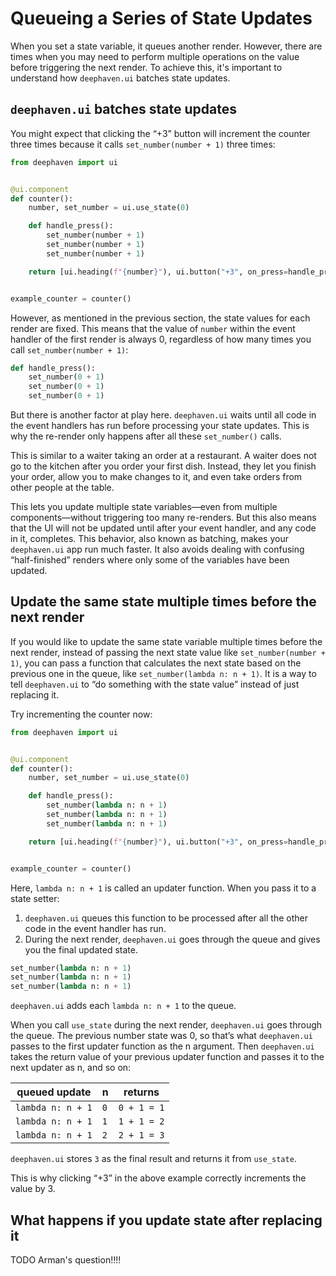 # Queueing a Series of State Updates

When you set a state variable, it queues another render. However, there are times when you may need to perform multiple operations on the value before triggering the next render. To achieve this, it's important to understand how `deephaven.ui` batches state updates.

## `deephaven.ui` batches state updates

You might expect that clicking the “+3” button will increment the counter three times because it calls `set_number(number + 1)` three times:

```python
from deephaven import ui


@ui.component
def counter():
    number, set_number = ui.use_state(0)

    def handle_press():
        set_number(number + 1)
        set_number(number + 1)
        set_number(number + 1)

    return [ui.heading(f"{number}"), ui.button("+3", on_press=handle_press)]


example_counter = counter()
```

However, as mentioned in the previous section, the state values for each render are fixed. This means that the value of `number` within the event handler of the first render is always 0, regardless of how many times you call `set_number(number + 1)`:

```python
def handle_press():
    set_number(0 + 1)
    set_number(0 + 1)
    set_number(0 + 1)
```

But there is another factor at play here. `deephaven.ui` waits until all code in the event handlers has run before processing your state updates. This is why the re-render only happens after all these `set_number()` calls.

This is similar to a waiter taking an order at a restaurant. A waiter does not go to the kitchen after you order your first dish. Instead, they let you finish your order, allow you to make changes to it, and even take orders from other people at the table.

This lets you update multiple state variables—even from multiple components—without triggering too many re-renders. But this also means that the UI will not be updated until after your event handler, and any code in it, completes. This behavior, also known as batching, makes your `deephaven.ui` app run much faster. It also avoids dealing with confusing “half-finished” renders where only some of the variables have been updated.

## Update the same state multiple times before the next render

If you would like to update the same state variable multiple times before the next render, instead of passing the next state value like `set_number(number + 1)`, you can pass a function that calculates the next state based on the previous one in the queue, like `set_number(lambda n: n + 1)`. It is a way to tell `deephaven.ui` to “do something with the state value” instead of just replacing it.

Try incrementing the counter now:

```python
from deephaven import ui


@ui.component
def counter():
    number, set_number = ui.use_state(0)

    def handle_press():
        set_number(lambda n: n + 1)
        set_number(lambda n: n + 1)
        set_number(lambda n: n + 1)

    return [ui.heading(f"{number}"), ui.button("+3", on_press=handle_press)]


example_counter = counter()
```

Here, `lambda n: n + 1` is called an updater function. When you pass it to a state setter:

1. `deephaven.ui` queues this function to be processed after all the other code in the event handler has run.
2. During the next render, `deephaven.ui` goes through the queue and gives you the final updated state.

```python
set_number(lambda n: n + 1)
set_number(lambda n: n + 1)
set_number(lambda n: n + 1)
```

`deephaven.ui` adds each `lambda n: n + 1` to the queue.

When you call `use_state` during the next render, `deephaven.ui` goes through the queue. The previous number state was 0, so that’s what `deephaven.ui` passes to the first updater function as the n argument. Then `deephaven.ui` takes the return value of your previous updater function and passes it to the next updater as n, and so on:

| queued update     | n   | returns     |
| ----------------- | --- | ----------- |
| `lambda n: n + 1` | `0` | `0 + 1 = 1` |
| `lambda n: n + 1` | `1` | `1 + 1 = 2` |
| `lambda n: n + 1` | `2` | `2 + 1 = 3` |

`deephaven.ui` stores `3` as the final result and returns it from `use_state`.

This is why clicking “+3” in the above example correctly increments the value by 3.

## What happens if you update state after replacing it

TODO Arman's question!!!!
